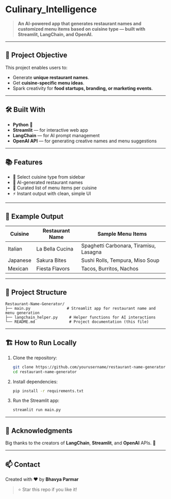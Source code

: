 # Culinary_Intelligence

> **An AI-powered app that generates restaurant names and customized menu items based on cuisine type — built with Streamlit, LangChain, and OpenAI.**

---

## 🧠 Project Objective

This project enables users to:

- Generate **unique restaurant names**.
- Get **cuisine-specific menu ideas**.
- Spark creativity for **food startups, branding, or marketing events**.

---

## 🛠️ Built With

- **Python** 🐍
- **Streamlit** — for interactive web app
- **LangChain** — for AI prompt management
- **OpenAI API** — for generating creative names and menu suggestions

---

## 📚 Features

- 🎯 Select cuisine type from sidebar
- 🎨 AI-generated restaurant names
- 📜 Curated list of menu items per cuisine
- ⚡ Instant output with clean, simple UI

---

## 📸 Example Output

| Cuisine   | Restaurant Name     | Sample Menu Items                        |
|-----------|----------------------|------------------------------------------|
| Italian   | La Bella Cucina       | Spaghetti Carbonara, Tiramisu, Lasagna   |
| Japanese  | Sakura Bites          | Sushi Rolls, Tempura, Miso Soup          |
| Mexican   | Fiesta Flavors        | Tacos, Burritos, Nachos                  |

---

## 📁 Project Structure

```
Restaurant-Name-Generator/
├── main.py                # Streamlit app for restaurant name and menu generation
├── langchain_helper.py     # Helper functions for AI interactions
└── README.md               # Project documentation (this file)
```

---

## 🏗️ How to Run Locally

1. Clone the repository:
   ```bash
   git clone https://github.com/yourusername/restaurant-name-generator.git
   cd restaurant-name-generator
   ```
2. Install dependencies:
   ```bash
   pip install -r requirements.txt
   ```
3. Run the Streamlit app:
   ```bash
   streamlit run main.py
   ```

---

## 🌟 Acknowledgments

Big thanks to the creators of **LangChain**, **Streamlit**, and **OpenAI** APIs. 🙏

---

## 📫 Contact

Created with ❤️ by **Bhavya Parmar**  
> ⭐️ Star this repo if you like it!

